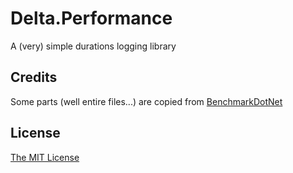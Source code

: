 ﻿# Delta.Performance
A (very) simple durations logging library

## Credits

Some parts (well entire files...) are copied from [BenchmarkDotNet](https://github.com/dotnet/BenchmarkDotNet)

## License

[The MIT License](License.md)
